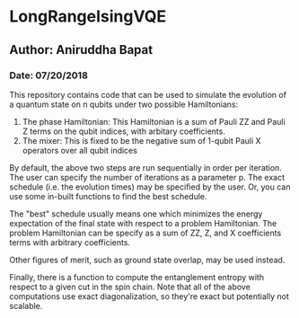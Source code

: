 # LongRangeIsingVQE
## Author: Aniruddha Bapat
### Date: 07/20/2018

This repository contains code that can be used to simulate the evolution of a quantum state on n qubits under
two possible Hamiltonians:

1. The phase Hamiltonian: This Hamiltonian is a sum of Pauli ZZ and Pauli Z terms on the qubit indices, with
arbitary coefficients.
2. The mixer: This is fixed to be the negative sum of 1-qubit Pauli X operators over all qubit indices

By default, the above two steps are run sequentially in order per iteration. The user can specify the number of 
iterations as a parameter p. The exact schedule (i.e. the evolution times) may be specified by the user. Or,
you can use some in-built functions to find the best schedule.

The "best" schedule usually means one which minimizes the energy expectation of the final state with respect to 
a problem Hamiltonian. The problem Hamiltonian can be specify as a sum of ZZ, Z, and X coefficients terms with
arbitrary coefficients. 

Other figures of merit, such as ground state overlap, may be used instead. 

Finally, there is a function to compute the entanglement entropy with respect to a given cut in the spin chain. Note
that all of the above computations use exact diagonalization, so they're exact but potentially not scalable. 
